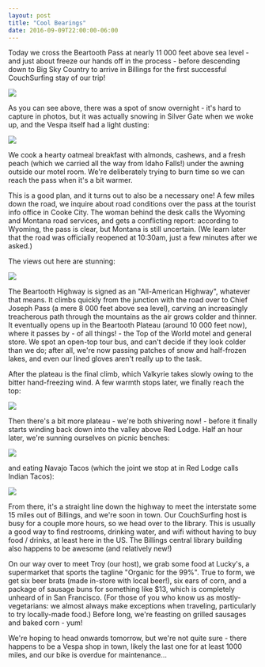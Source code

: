 ```yaml
---
layout: post
title: "Cool Bearings"
date: 2016-09-09T22:00:00-06:00
---
```


Today we cross the Beartooth Pass at nearly 11 000 feet above sea level - and just about freeze our hands off in the process - before descending down to Big Sky Country to arrive in Billings for the first successful CouchSurfing stay of our trip!

![](https://lh3.googleusercontent.com/Gb5qlSivtfT9MnGy8GoanCp-htKfn4KQdhdyaM4krA-3WjIQ07aJ5DDPsKVSBqQd6xuLYLaUC--yjhEnksgOGfbNBVFNhlbmzbxUYmLIfzqRr-VgujEtLM7yzdrNhsMY-BdT8zPmvi_8bXYvdQF1CvjJ6fNX-2feXUbGFN5WK0WZkHgZNj_b72HgA7RawcVm2uEFt8WW9vysPYmgJsG74RKhy1m4ZQSbexq-Rke4apI4DGXJ2hzQveGJ7BhooQUFNL_7WeyI4D1hOCazR5f3KXKKKhesc6-0-pnQHb6mvb3i7xrb8-764REbGDI03JakXjcu7zOJyRO6MEWcAJwIt5nq8T9eLTDxz8kG7uxW4MId6Bek5aqN5ReicjIpTqVkBA9AHV1JRA5sxazcSKGKld8rQV9rUlXV-FhFo0st7puuv6oTbe-OKZbGCsvu9Zd93VqF8-KxBjdhA3vO1bO68_9n0dVO8WR3fgZQa2bS4OAB_zCyV1HCWhmta2tQpG1oRArY3d0vAz90NZCBK2yazxUbxrpOAbIYhSr90ea_IojT7tmllo2zO21rwNAxJ4YIZYDYuz4oiiJes-GYAuvmyRMu6vvd4In2JmKv8sC0hYo=w1413-h799-no)

As you can see above, there was a spot of snow overnight - it's hard to capture in photos, but it was actually snowing in Silver Gate when we woke up, and the Vespa itself had a light dusting:

![](https://lh3.googleusercontent.com/4hJePjQ2OYdToz7dRLt7PIhJOxlE48xuhnQD3s7rMHo5O7FVIPfr88_IkitVSUHgcmManzRiI3K_UZxmWF3xb7KIyOU1RtFjV9ecZEWO8W4aeBd-GyjMyLmKKhmJD16s7lYOd7bCBib5e3uFFpPRsz3jsj7gORD0jrxbq9bxqjvDMZ4QD5ndjLHitbz7LttCCJT8HXjQUmLr80-am5ANHJYn_exsSlx5_SEGN8rO6-rO6KxfYyJj5pyHpdDj85ZbgdaEnw9h03XCAr315OJTwa6Q_RqKCounbRaNhaltLnEcKTPGhnoAuBIzNzoGV87syq7Ven6TJ5twkF_vIp0G1O0UAnZyDPYsCoBvpPhpjiCd-VC_olQUk1zDf-hmEFAuYwfFRtIjnuEpObcjGUJY-vxDaZqKT7DPYuHd8UDPnnznBOmmwIo9LD_BGSPIohzC732zmNj5psJxMZJnRBkx8vmOg2D0AkhbG-HXKbCcp6GdO55yuj7QBEHEil3lN4TO-c_9khs5d6l2EnL53L8GT7qWCi9evW7lKyvBlJHscaHR0uYm1NZqYKOL739iJPwBnTGT9ACFtKmIM90LNSAkZtwjVjsdSQl_xHGZsGiMNb9d=w452-h800-no)

We cook a hearty oatmeal breakfast with almonds, cashews, and a fresh peach (which we carried all the way from Idaho Falls!) under the awning outside our motel room.  We're deliberately trying to burn time so we can reach the pass when it's a bit warmer.

This is a good plan, and it turns out to also be a necessary one!  A few miles down the road, we inquire about road conditions over the pass at the tourist info office in Cooke City.  The woman behind the desk calls the Wyoming and Montana road services, and gets a conflicting report: according to Wyoming, the pass is clear, but Montana is still uncertain.  (We learn later that the road was officially reopened at 10:30am, just a few minutes after we asked.)

The views out here are stunning:

![](https://lh3.googleusercontent.com/vqSt9ByVj5AxfaAiF0Y2MtbKwaQfgtNS8V2YHo51iLVgM282ab-AhoyxC1gV3W5e6mMvrjBrmLLpJ7Sh4OcAGMEalRbA9K6iYD0aOxCmpQPUcirsilEAK_WI6A8VGjafH8dqTfWst86Chlr_hXX3YMxUe9noIXGoCAMP0iiOU--9NMjeXagQv4nJszaY1nWE-YYHvIEiCZBpWQCWn5Kc99Jl1LrGQ4BLe2-7Ms7c-TibkQ4TTEdJ_pRiLcrlzsLfIsCX6q-Uz3RfnShAQnzdZYdQQyKLk0kQokig9uitTVn4FmMgsz1ZaIzWtUvBF76wepavZDjRgodWCl9ZK1zkIgr4O37aIgWFPsOe4YiFPD6IpqWpbf5ROm2VtNpsJiMB5ttOEuJVj7RynNxKp7cfzzEbOskuTHNtkdbA4LMybR0Pni1aglIbLfoRrmMmrcpqTMPgphcqOjt_e4c0OE89tSg2lCcH04GplpshrV1Mw2ccL94e6kjED-CI8fnogyNmViwEzp_SujHyBM-Ow2u0S16VgdMClyU4oHcM_lEhL-gd5nZ7NP5OA5TOnRwmp3HSZ0ufc5xF-v0pkx4l1MXajHA0ZmKe00pgkw5Gc9fzLBzg=w1413-h799-no)

The Beartooth Highway is signed as an "All-American Highway", whatever that means.  It climbs quickly from the junction with the road over to Chief Joseph Pass (a mere 8 000 feet above sea level), carving an increasingly treacherous path through the mountains as the air grows colder and thinner.  It eventually opens up in the Beartooth Plateau (around 10 000 feet now), where it passes by - of all things! - the Top of the World motel and general store.  We spot an open-top tour bus, and can't decide if they look colder than we do; after all, we're now passing patches of snow and half-frozen lakes, and even our lined gloves aren't really up to the task.

After the plateau is the final climb, which Valkyrie takes slowly owing to the bitter hand-freezing wind.  A few warmth stops later, we finally reach the top:

![](https://lh3.googleusercontent.com/VvQr73-U1gjSC1EmEBBgDciY8gKoVgfdqO5yDnPm_-4_cr6_i21u-AoDceuDzllg0QIAVbCFcjiz6vEDmhFR-J1FCUmaeDRdIIC3Z_jBCrr_QS38jDi092Cr42-gn98pj7piwBNpxWD6MnZZbAl3F6Td1qrfGWDEwH297VLihFE-ZjhklBDtY4VZ8QMKM7FN3BNfX3OahZ9GR40rX-P9hvnliEbS4bhgvn0ev-8PLN1D8mfw8CbmrPMEZVVA2bNWAMhzNKeFw7ZATWW6zhjDyLbe2eLeCKrm_57T-va9p1-0Lf-QSIrf7b-uQHWwRJ20K_GO48HungXLsb4LiUOArywFvAFEXFO-N8MEVPawyEiXFjlaCGIxzfHSuBICNh2zTPG3zllCPFz35naSA97LPZziOMq7D5gtnGkiZ1GR2n_7Ksm0f6mm4H7kUv0A3ZPeTExrVtawioMzWoFn1Yf5aSp0Xqd1WowmN0Wt1ZBHhuBo6l0_cCrmQz3Ge--jlyveBSpXYvDUEFriJ4uDlC57Rwf0ohWy27L982lfB1S973wlzQy1KOA-NkLVDyvXXsyYplTtJ6lD_5ULfpRdgnEeTTp0bhvQeG4eb4AQGgIDY_ER=w1413-h799-no)

Then there's a bit more plateau - we're both shivering now! - before it finally starts winding back down into the valley above Red Lodge.  Half an hour later, we're sunning ourselves on picnic benches:

![](https://lh3.googleusercontent.com/nopmX7Gwjs37PkF-PzJeDUlf2mtCr3hcXLFz3xPBGEYi3xR-bEu_8K4gY7YQ4SW8R4CMedn8KZGPgLk4D0eTJTM-PTp4QFF-wLPrhzF-U7A9EWvLLYXM4O2mxOHDAOoGBf7bkup4SApMUmAK3128sg524UQT904KKiuxGG8NFvfPN_vgbH4ompH2CqXvm0I0ghXIY7fG-R86L32tkOp5I86L2QpWQIdzMBY2c3o-jZ8Nj88C7KiC5w9XgOleOJHO5xm-hBIh8OFlyTeAzSEWCX8X2zdZtK66g2CpAgyHbmB2pHeZX6Mp6yVUNCib4KQ9ZmqO60QpZAxmC3jW1DH6XttynivfWej8luD-RdiS8175yhsOOfwz_VtHBcEeFshjT1qvwDw4D1GtiUsHXrz2z3CxW57dlBVvUlas09QSTQ0XgCZGF38kKg8nVh3xFdLSovzAYdk82ozc-7YElDwvZwJWPNJLJbehlQVF_MTVIzcXC-3su3LRoQ1mnu8x2nPViNA52C5DzKHEOCdz6Ftu57Q0uTl2WXdcRa8sPo8gRD9cp3K5ZlgA0l428PwZaz1-ndsGjfmq4FozhldlJjzNKemyT_zBfEmkQ0EJmtHYjQk=w1413-h799-no)

and eating Navajo Tacos (which the joint we stop at in Red Lodge calls Indian Tacos):

![](https://lh3.googleusercontent.com/VUk5QNCj4sThneknmIVyxNfhI06tduHn-Hk4tfpRlv-V0VzbX06VIDm4tLKE-DiwMl1MvZUzcyqMY7ukL50eccSZKKuW1quMm2R_sa4vqSjInfHkUeqg5Jop0gHB5IoJvFBSZ5ykdZ8hG1jrsNP57MRdZc2IBKuKMLmIJ30AzIDWFi-qarCsXPamTnDXiF_wTZlHFhs7liIXgy1HgiwmAi_e-GF_8z9lJPaR6awUE_yGSsj4bd9T0SjJa5auIv5D4UkrMuRDbu-DM_DhenrOQufJeGAW7Vc6qXUy_QpQGr-mzhKaeEDSZ7GIP-TZ_Fgdr45QGglL1unb9Tr0WFt-Krhr9j9lHVn79ZOtsow6_b4uSdo26S1OCq-K0rfvHlWSXeewvmz-wVE3b7MzHX-LONxtDw8Xlco5LT2MTAYXh-QQnxk5ocgZWftzpFX0HwTwSd46NqlHNY1yXKjXgXJrq3WQtrn0bZCn5gQgcDR2V8h-C9qRmIc8ZZG7RI30Z9ZB6P164D0rjdYjU8z_qPmgqSCD9CFfOLzsPBIHB5GbnHBjZCLsbqVZNR0CW6pKmdjnryTbl1Mk-pDj7PWnHzjOdGbVSn8bnBT7THB_FDCdhPfn=w1413-h799-no)

From there, it's a straight line down the highway to meet the interstate some 15 miles out of Billings, and we're soon in town.  Our CouchSurfing host is busy for a couple more hours, so we head over to the library.  This is usually a good way to find restrooms, drinking water, and wifi without having to buy food / drinks, at least here in the US.  The Billings central library building also happens to be awesome (and relatively new!)

On our way over to meet Troy (our host), we grab some food at Lucky's, a supermarket that sports the tagline "Organic for the 99%".  True to form, we get six beer brats (made in-store with local beer!), six ears of corn, and a package of sausage buns for something like $13, which is completely unheard of in San Francisco.  (For those of you who know us as mostly-vegetarians: we almost always make exceptions when traveling, particularly to try locally-made food.)  Before long, we're feasting on grilled sausages and baked corn - yum!

We're hoping to head onwards tomorrow, but we're not quite sure - there happens to be a Vespa shop in town, likely the last one for at least 1000 miles, and our bike is overdue for maintenance...
